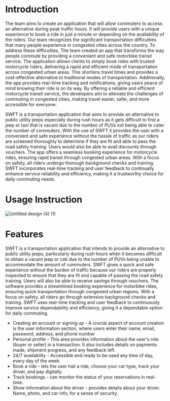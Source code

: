 # **Introduction** 

The team aims to create an application that will allow commuters to access an alternative during peak traffic hours. It will provide users with a unique experience to book a ride in just a minute or depending on the availability of the riders. Our team recognizes the significant transportation difficulties that many people experience in congested cities across the country. To address these difficulties, The team created an app that transforms the way people commute by providing a convenient and safe motorbike transit service. The application allows clients to simply book rides with trusted motorcycle riders, delivering a rapid and efficient mode of transportation across congested urban areas. This shortens travel times and provides a cost-effective alternative to traditional modes of transportation. Additionally, the app provides real-time tracking and notifications, giving users peace of mind knowing their ride is on its way. By offering a reliable and efficient motorcycle transit service, the developers aim to alleviate the challenges of commuting in congested cities, making travel easier, safer, and more accessible for everyone.

SWFT is a transportation application that aims to provide an alternative to public utility jeeps especially during rush hours as it gets difficult to find a jeep or taxi that is vacant due to the number of PUVs not being able to cater the number of commuters. With the use of SWFT it provides the user with a convenient and safe experience without the hassle of traffic as our riders are screened thoroughly to determine if they are fit and able to pass the road safety training. Users would also be able to avail discounts through vouchers. The app offers a seamless booking experience for motorcycle rides, ensuring rapid transit through congested urban areas. With a focus on safety, all riders undergo thorough background checks and training. SWFT incorporates real-time tracking and user feedback to continually enhance service reliability and efficiency, making it a trustworthy choice for daily commuting needs.

# **Usage Instruction** 
![Untitled design (4) (1)](https://github.com/Daisy-derata/school-portfolio/assets/174791821/2b9488da-7448-4546-9f46-6d96393668be)


# **Features** 

SWFT is a transportation application that intends to provide an alternative to public utility jeeps, particularly during rush hours when it becomes difficult to obtain a vacant jeep or cab due to the number of PUVs being unable to accommodate the amount of commuters. SWFT gives a quick and safe experience without the burden of traffic because our riders are properly inspected to ensure that they are fit and capable of passing the road safety training. Users will also be able to receive savings through vouchers. 
The software provides a streamlined booking experience for motorbike rides, ensuring quick transportation through congested urban regions. With a focus on safety, all riders go through extensive background checks and training. SWFT uses real-time tracking and user feedback to continuously improve service dependability and efficiency, giving it a dependable option for daily commuting.

- Creating an account or signing up - A crucial aspect of account creation is the user information section, where users enter their name, email, password, address, and phone number
-	Personal profile - This area provides information about the user's role (buyer or seller) in a transaction. It also includes details on payments made, shipment progress, and any feedback left.
-	24/7 availability - Accessible and ready to be used any time of day, every day of the week.
-	Book a ride - lets the user hail a ride, choose your car type, track your driver, and pay digitally.
-	Track bookings - can monitor the status of your reservations in real-time.
-	Show information about the driver - provides details about your driver. Name, photo, and car info, for a sense of security.
